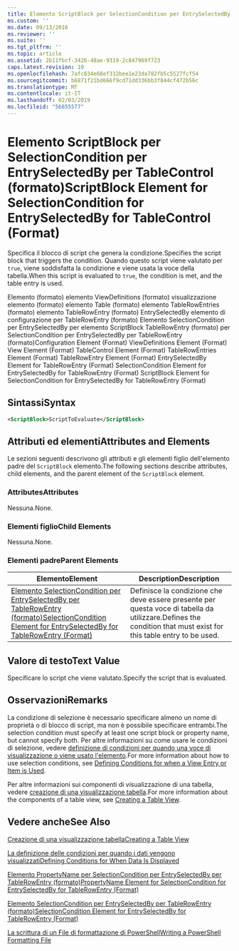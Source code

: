 ```yaml
---
title: Elemento ScriptBlock per SelectionCondition per EntrySelectedBy per Table (formato) | Microsoft Docs
ms.custom: ''
ms.date: 09/13/2016
ms.reviewer: ''
ms.suite: ''
ms.tgt_pltfrm: ''
ms.topic: article
ms.assetid: 2b11fbcf-3426-48ae-9319-2c847969f723
caps.latest.revision: 10
ms.openlocfilehash: 7afc834e68ef332bee1e23da782fb5c5527fcf54
ms.sourcegitcommit: b6871f21bd666f9cd71dd336bb3f844cf472b56c
ms.translationtype: MT
ms.contentlocale: it-IT
ms.lasthandoff: 02/03/2019
ms.locfileid: "56855577"
---
```

# <a name="scriptblock-element-for-selectioncondition-for-entryselectedby-for-tablecontrol-format"></a><span data-ttu-id="8cb79-102">Elemento ScriptBlock per SelectionCondition per EntrySelectedBy per TableControl (formato)</span><span class="sxs-lookup"><span data-stu-id="8cb79-102">ScriptBlock Element for SelectionCondition for EntrySelectedBy for TableControl (Format)</span></span>

<span data-ttu-id="8cb79-103">Specifica il blocco di script che genera la condizione.</span><span class="sxs-lookup"><span data-stu-id="8cb79-103">Specifies the script block that triggers the condition.</span></span> <span data-ttu-id="8cb79-104">Quando questo script viene valutato per `true`, viene soddisfatta la condizione e viene usata la voce della tabella.</span><span class="sxs-lookup"><span data-stu-id="8cb79-104">When this script is evaluated to `true`, the condition is met, and the table entry is used.</span></span>

<span data-ttu-id="8cb79-105">Elemento (formato) elemento ViewDefinitions (formato) visualizzazione elemento (formato) elemento Table (formato) elemento TableRowEntries (formato) elemento TableRowEntry (formato) EntrySelectedBy elemento di configurazione per TableRowEntry (formato) Elemento SelectionCondition per EntrySelectedBy per elemento ScriptBlock TableRowEntry (formato) per SelectionCondition per EntrySelectedBy per TableRowEntry (formato)</span><span class="sxs-lookup"><span data-stu-id="8cb79-105">Configuration Element (Format) ViewDefinitions Element (Format) View Element (Format) TableControl Element (Format) TableRowEntries Element (Format) TableRowEntry Element (Format) EntrySelectedBy Element for TableRowEntry (Format) SelectionCondition Element for EntrySelectedBy for TableRowEntry (Format) ScriptBlock Element for SelectionCondition for EntrySelectedBy for TableRowEntry (Format)</span></span>

## <a name="syntax"></a><span data-ttu-id="8cb79-106">Sintassi</span><span class="sxs-lookup"><span data-stu-id="8cb79-106">Syntax</span></span>

```xml
<ScriptBlock>ScriptToEvaluate</ScriptBlock>
```

## <a name="attributes-and-elements"></a><span data-ttu-id="8cb79-107">Attributi ed elementi</span><span class="sxs-lookup"><span data-stu-id="8cb79-107">Attributes and Elements</span></span>

<span data-ttu-id="8cb79-108">Le sezioni seguenti descrivono gli attributi e gli elementi figlio dell'elemento padre del `ScriptBlock` elemento.</span><span class="sxs-lookup"><span data-stu-id="8cb79-108">The following sections describe attributes, child elements, and the parent element of the `ScriptBlock` element.</span></span>

### <a name="attributes"></a><span data-ttu-id="8cb79-109">Attributes</span><span class="sxs-lookup"><span data-stu-id="8cb79-109">Attributes</span></span>

<span data-ttu-id="8cb79-110">Nessuna.</span><span class="sxs-lookup"><span data-stu-id="8cb79-110">None.</span></span>

### <a name="child-elements"></a><span data-ttu-id="8cb79-111">Elementi figlio</span><span class="sxs-lookup"><span data-stu-id="8cb79-111">Child Elements</span></span>

<span data-ttu-id="8cb79-112">Nessuna.</span><span class="sxs-lookup"><span data-stu-id="8cb79-112">None.</span></span>

### <a name="parent-elements"></a><span data-ttu-id="8cb79-113">Elementi padre</span><span class="sxs-lookup"><span data-stu-id="8cb79-113">Parent Elements</span></span>

|<span data-ttu-id="8cb79-114">Elemento</span><span class="sxs-lookup"><span data-stu-id="8cb79-114">Element</span></span>|<span data-ttu-id="8cb79-115">Description</span><span class="sxs-lookup"><span data-stu-id="8cb79-115">Description</span></span>|
|-------------|-----------------|
|[<span data-ttu-id="8cb79-116">Elemento SelectionCondition per EntrySelectedBy per TableRowEntry (formato)</span><span class="sxs-lookup"><span data-stu-id="8cb79-116">SelectionCondition Element for EntrySelectedBy for TableRowEntry (Format)</span></span>](./selectioncondition-element-for-entryselectedby-for-tablecontrol-format.md)|<span data-ttu-id="8cb79-117">Definisce la condizione che deve essere presente per questa voce di tabella da utilizzare.</span><span class="sxs-lookup"><span data-stu-id="8cb79-117">Defines the condition that must exist for this table entry to be used.</span></span>|

## <a name="text-value"></a><span data-ttu-id="8cb79-118">Valore di testo</span><span class="sxs-lookup"><span data-stu-id="8cb79-118">Text Value</span></span>

<span data-ttu-id="8cb79-119">Specificare lo script che viene valutato.</span><span class="sxs-lookup"><span data-stu-id="8cb79-119">Specify the script that is evaluated.</span></span>

## <a name="remarks"></a><span data-ttu-id="8cb79-120">Osservazioni</span><span class="sxs-lookup"><span data-stu-id="8cb79-120">Remarks</span></span>

<span data-ttu-id="8cb79-121">La condizione di selezione è necessario specificare almeno un nome di proprietà o di blocco di script, ma non è possibile specificare entrambi.</span><span class="sxs-lookup"><span data-stu-id="8cb79-121">The selection condition must specify at least one script block or property name, but cannot specify both.</span></span> <span data-ttu-id="8cb79-122">Per altre informazioni su come usare le condizioni di selezione, vedere [definizione di condizioni per quando una voce di visualizzazione o viene usato l'elemento](./defining-conditions-for-displaying-data.md).</span><span class="sxs-lookup"><span data-stu-id="8cb79-122">For more information about how to use selection conditions, see [Defining Conditions for when a View Entry or Item is Used](./defining-conditions-for-displaying-data.md).</span></span>

<span data-ttu-id="8cb79-123">Per altre informazioni sui componenti di visualizzazione di una tabella, vedere [creazione di una visualizzazione tabella](./creating-a-table-view.md).</span><span class="sxs-lookup"><span data-stu-id="8cb79-123">For more information about the components of a table view, see [Creating a Table View](./creating-a-table-view.md).</span></span>

## <a name="see-also"></a><span data-ttu-id="8cb79-124">Vedere anche</span><span class="sxs-lookup"><span data-stu-id="8cb79-124">See Also</span></span>

[<span data-ttu-id="8cb79-125">Creazione di una visualizzazione tabella</span><span class="sxs-lookup"><span data-stu-id="8cb79-125">Creating a Table View</span></span>](./creating-a-table-view.md)

[<span data-ttu-id="8cb79-126">La definizione delle condizioni per quando i dati vengono visualizzati</span><span class="sxs-lookup"><span data-stu-id="8cb79-126">Defining Conditions for When Data Is Displayed</span></span>](./defining-conditions-for-displaying-data.md)

[<span data-ttu-id="8cb79-127">Elemento PropertyName per SelectionCondition per EntrySelectedBy per TableRowEntry (formato)</span><span class="sxs-lookup"><span data-stu-id="8cb79-127">PropertyName Element for SelectionCondition for EntrySelectedBy for TableRowEntry (Format)</span></span>](./propertyname-element-for-selectioncondition-for-entryselectedby-for-tablerowentry-format.md)

[<span data-ttu-id="8cb79-128">Elemento SelectionCondition per EntrySelectedBy per TableRowEntry (formato)</span><span class="sxs-lookup"><span data-stu-id="8cb79-128">SelectionCondition Element for EntrySelectedBy for TableRowEntry (Format)</span></span>](./selectioncondition-element-for-entryselectedby-for-tablecontrol-format.md)

[<span data-ttu-id="8cb79-129">La scrittura di un File di formattazione di PowerShell</span><span class="sxs-lookup"><span data-stu-id="8cb79-129">Writing a PowerShell Formatting File</span></span>](./writing-a-powershell-formatting-file.md)
